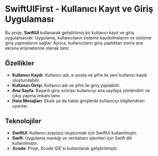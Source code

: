 # SwiftUIFirst - Kullanıcı Kayıt ve Giriş Uygulaması

Bu proje, **SwiftUI** kullanarak geliştirilmiş bir kullanıcı kayıt ve giriş uygulamasıdır. Uygulama, kullanıcıların sisteme kaydolmalarını ve sisteme giriş yapmalarını sağlar. Ayrıca, kullanıcıların giriş yaptıktan sonra ana ekrana erişmelerine olanak tanır.

## Özellikler

- **Kullanıcı Kaydı**: Kullanıcı adı, e-posta ve şifre ile yeni kullanıcı kaydı oluşturulabilir.
- **Kullanıcı Girişi**: Kullanıcı adı ve şifre ile giriş yapılabilir.
- **Ana Sayfa**: Başarılı giriş sonrası kullanıcıyı ana sayfaya yönlendirir ve çıkış yapma imkanı tanır.
- **Hata Mesajları**: Eksik ya da hatalı girişlerde kullanıcıyı bilgilendiren uyarılar.

## Teknolojiler

- **SwiftUI**: Kullanıcı arayüzü oluşturmak için SwiftUI kullanılmıştır.
- **Swift**: Uygulama mantığı ve veritabanı işlemleri için Swift dili kullanılmıştır.
- **Xcode**: Proje, Xcode IDE'si kullanılarak geliştirilmiştir.
